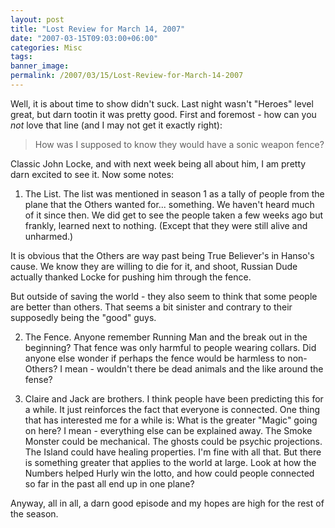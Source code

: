 ```yaml
---
layout: post
title: "Lost Review for March 14, 2007"
date: "2007-03-15T09:03:00+06:00"
categories: Misc 
tags: 
banner_image: 
permalink: /2007/03/15/Lost-Review-for-March-14-2007
---
```


Well, it is about time to show didn't suck. Last night wasn't "Heroes" level great, but darn tootin it was pretty good. First and foremost - how can you <i>not</i> love that line (and I may not get it exactly right):
<!--more-->
<blockquote>
How was I supposed to know they would have a sonic weapon fence?
</blockquote>

Classic John Locke, and with next week being all about him, I am pretty darn excited to see it. Now some notes:

1) The List. The list was mentioned in season 1 as a tally of people from the plane that the Others wanted for... something. We haven't heard much of it since then. We did get to see the people taken a few weeks ago but frankly, learned next to nothing. (Except that they were still alive and unharmed.) 

It is obvious that the Others are way past being True Believer's in Hanso's cause. We know they are willing to die for it, and shoot, Russian Dude actually thanked Locke for pushing him through the fence. 

But outside of saving the world - they also seem to think that some people are better than others. That seems a bit sinister and contrary to their supposedly being the "good" guys.

2) The Fence. Anyone remember Running Man and the break out in the beginning? That fence was only harmful to people wearing collars. Did anyone else wonder if perhaps the fence would be harmless to non-Others? I mean - wouldn't there be dead animals and the like around the fense?

3) Claire and Jack are brothers. I think people have been predicting this for a while. It just reinforces the fact that everyone is connected. One thing that has interested me for a while is: What is the greater "Magic" going on here? I mean - everything else can be explained away. The Smoke Monster could be mechanical. The ghosts could be psychic projections. The Island could have healing properties. I'm fine with all that. But there is something greater that applies to the world at large. Look at how the Numbers helped Hurly win the lotto, and how could people connected so far in the past all end up in one plane? 

Anyway, all in all, a darn good episode and my hopes are high for the rest of the season.